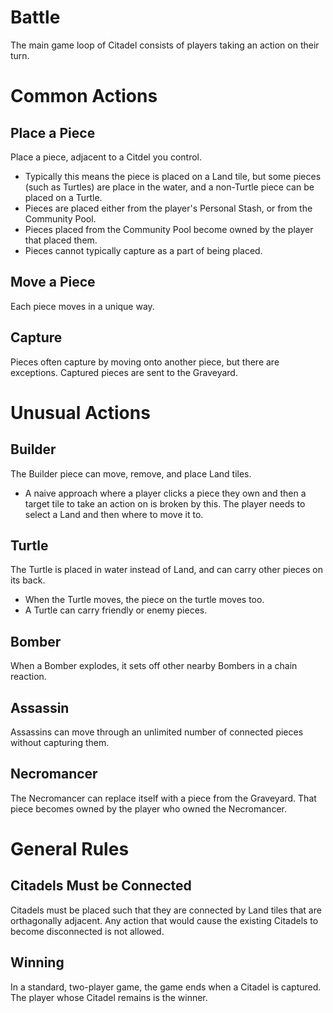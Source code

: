 # Battle

The main game loop of Citadel consists of players taking an action on their turn.

# Common Actions

## Place a Piece

Place a piece, adjacent to a Citdel you control.

- Typically this means the piece is placed on a Land tile, but some pieces (such as Turtles) are place in the water, and a non-Turtle piece can be placed on a Turtle.
- Pieces are placed either from the player's Personal Stash, or from the Community Pool.
- Pieces placed from the Community Pool become owned by the player that placed them.
- Pieces cannot typically capture as a part of being placed.

## Move a Piece

Each piece moves in a unique way.

## Capture

Pieces often capture by moving onto another piece, but there are exceptions. Captured pieces are sent to the Graveyard.

# Unusual Actions

## Builder

The Builder piece can move, remove, and place Land tiles.
- A naive approach where a player clicks a piece they own and then a target tile to take an action on is broken by this. The player needs to select a Land and then where to move it to.

## Turtle

The Turtle is placed in water instead of Land, and can carry other pieces on its back.
- When the Turtle moves, the piece on the turtle moves too.
- A Turtle can carry friendly or enemy pieces.

## Bomber

When a Bomber explodes, it sets off other nearby Bombers in a chain reaction.

## Assassin

Assassins can move through an unlimited number of connected pieces without capturing them.

## Necromancer

The Necromancer can replace itself with a piece from the Graveyard. That piece becomes owned by the player who owned the Necromancer.

# General Rules

## Citadels Must be Connected

Citadels must be placed such that they are connected by Land tiles that are orthagonally adjacent. Any action that would cause the existing Citadels to become disconnected is not allowed.

## Winning

In a standard, two-player game, the game ends when a Citadel is captured. The player whose Citadel remains is the winner.